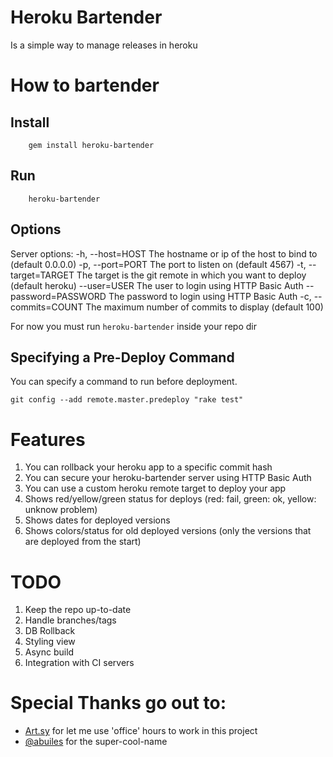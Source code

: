 # Heroku Bartender
Is a simple way to manage releases in heroku

# How to bartender
## Install
        gem install heroku-bartender
## Run
        heroku-bartender
## Options
Server options:
    -h, --host=HOST                  The hostname or ip of the host to bind to (default 0.0.0.0)
    -p, --port=PORT                  The port to listen on (default 4567)
    -t, --target=TARGET              The target is the git remote in which you want to deploy (default heroku)
        --user=USER                  The user to login using HTTP Basic Auth
        --password=PASSWORD          The password to login using HTTP Basic Auth
    -c, --commits=COUNT              The maximum number of commits to display (default 100)

For now you must run `heroku-bartender` inside your repo dir

## Specifying a Pre-Deploy Command

You can specify a command to run before deployment.

    git config --add remote.master.predeploy "rake test"


# Features
1. You can rollback your heroku app to a specific commit hash
2. You can secure your heroku-bartender server using HTTP Basic Auth
3. You can use a custom heroku remote target to deploy your app
4. Shows red/yellow/green status for deploys (red: fail, green: ok, yellow: unknow problem)
5. Shows dates for deployed versions
6. Shows colors/status for old deployed versions (only the versions that are deployed from the start)

# TODO
1. Keep the repo up-to-date
2. Handle branches/tags
3. DB Rollback
4. Styling view
5. Async build
6. Integration with CI servers
# Special Thanks go out to:
* [Art.sy](http://art.sy/) for let me use 'office' hours to work in this project
* [@abuiles](https://github.com/abuiles) for the super-cool-name 


